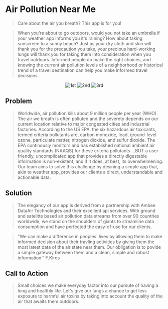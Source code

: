 

# Air Pollution Near Me
  > Care about the air you breath? This app is for you!

  > When you're about to go outdoors, would you not take an umbrella if your weather app informs you it's raining? How about taking sunscreen to a sunny beach?
Just as your dry cloth and skin will thank you for the precaution you take, your precious hard-working lungs will thank you for taking them into consideration when you travel outdoors. 
Informed people do make the right choices, and knowing the current air pollution levels of a neighborhood or historical trend of a travel destination can help you make informed travel decisions

<div align="center"> 

![1st](https://media.giphy.com/media/IEPGW6dxPgsbDlUy9s/giphy.gif) 
![2nd](https://media.giphy.com/media/QAk9oAHNQsUVOZLc7j/giphy.gif) 
![3rd](https://media.giphy.com/media/fPI7XYwXoSAdqPkVrc/giphy.gif) 

</div>



## Problem ##
  > Worldwide, air pollution kills about 9 million people per year (WHO). The air we breath is often polluted and the severety depends on our current location relative to major congested cities and industrial factories. According to the US EPA, the six hazardous air toxicants, termed criteria pollutants are, carbon monoxide, lead, ground-level ozone, particulate matter, nitrogen dioxide, and sulfur dioxide. The EPA continously monitors and has established national ambient air quality standards (NAAQS) for these criteria pollutants ...BUT a user-friendly, uncomplicated app that provides a directly digestable information is non-existent, and if it does, at best, its overwhelmening. Our team aims to solve this challenge by desining a simple app that, akin to weather app, provides our clients a direct, understandable and actionable data.

## Solution ##
  > The elegancy of our app is derived from a partnership with Ambee DataAir Technologies and their excellent api services. With ground and satelitte based air pollution data streams from over 90 countries worldwide, we stand on the shoulders of giants to streamline data consumption and have perfected the easy-of-use for our clients.
  
  > "We can make a difference in peoples' lives by allowing them to make informed decision about their travling activities by giving them the most latest data of the air state near them. Our obligation is to povide a simple gateway between them and a clean, simple and robust information." F.Kiros



## Call to Action ##
  > Small choices we make everyday factor into our pursute of having a long and healthly life. Let's give our lungs a chance to get less exposure to harmful air toxins by taking into account the quality of the air that awaits them outdoors.

